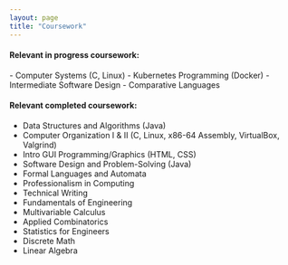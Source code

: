 ```yaml
---
layout: page
title: "Coursework"
---
```

<h4>Relevant in progress coursework:</h4>
- Computer Systems (C, Linux)
- Kubernetes Programming (Docker)
- Intermediate Software Design 
- Comparative Languages

<h4>Relevant completed coursework:</h4>

- Data Structures and Algorithms (Java)
- Computer Organization I & II (C, Linux, x86-64 Assembly, VirtualBox, Valgrind)
- Intro GUI Programming/Graphics (HTML, CSS)
- Software Design and Problem-Solving (Java)
- Formal Languages and Automata
- Professionalism in Computing
- Technical Writing 
- Fundamentals of Engineering
- Multivariable Calculus 
- Applied Combinatorics
- Statistics for Engineers
- Discrete Math
- Linear Algebra
